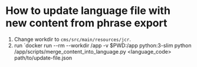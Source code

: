 # How to update language file with new content from phrase export

 1. Change workdir to `cms/src/main/resources/jcr`.
 1. run `docker run --rm --workdir /app -v $PWD:/app python:3-slim python /app/scripts/merge_content_into_language.py <language_code> path/to/update-file.json
